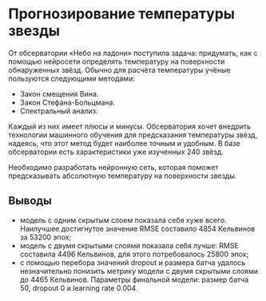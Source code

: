 # Прогнозирование температуры звезды
От обсерватории «Небо на ладони» поступила задача: придумать, как с помощью нейросети определять температуру на поверхности обнаруженных звёзд. Обычно для расчёта температуры учёные пользуются следующими методами:
- Закон смещения Вина.
- Закон Стефана-Больцмана.
- Спектральный анализ.

Каждый из них имеет плюсы и минусы. Обсерватория хочет внедрить технологии машинного обучения для предсказания температуры звёзд, надеясь, что этот метод будет наиболее точным и удобным.
В базе обсерватории есть характеристики уже изученных 240 звёзд.

Необходимо разработать нейронную сеть, которая поможет предсказывать абсолютную температуру на поверхности звезды.

## Выводы
- модель с одним скрытым слоем показала себя хуже всего. Наилучшее достигнутое значение RMSE составило 4854 Кельвинов за 53200 эпох;
- модель с двумя скрытыми слоями показала себя лучше: RMSE составила 4496 Кельвинов, для этого потребовалось 25800 эпох;
- с помощью перебора значений dropout и размера батча удалось незначительно понизить метрику модели с двумя скрытыми слоями до 4465 Кельвинов. Параметры финальной модели: размер батча 50, dropout 0 и learning rate 0.004.
